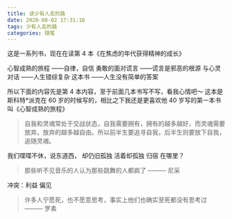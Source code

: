 ```yaml
---
title: 读少有人走的路
date: 2020-08-02 17:31:16
tags: 少有人走的路
categories: 随笔
---
```


这是一系列书，现在在读第 4 本《在焦虑的年代获得精神的成长》

心智成熟的旅程 ——自律，自信
勇敢的面对谎言 ——谎言是邪恶的根源
与心灵对话 ——人生错综复杂
这本书 ——人生没有简单的答案

所以下面的内容先是第 4 本内容，至于前面几本书写不写，看我心情吧～
这本是斯科特\*派克在 60 岁的时候写的，相比之下我还是更喜欢他 40 岁写的第一本书叫《心智成熟的旅程》

> 自我和灵魂常处于交战状态，自我需要拥有，拥有的越多越好，而灵魂需要放弃，放弃的越多越自由。所以前半生要追寻自我，后半生则要放下自我，追随灵魂。

我们喋喋不休，说东道西，
却仍旧孤独
活着却孤独
归宿
在哪里？

> 那些听不见音乐的人认为那些跳舞的人都疯了 ——— 尼采

冲突：利益 偏见

> 许多人宁愿死，也不愿意思考，事实上他们也确实至死都没有思考过 ——— 罗素
